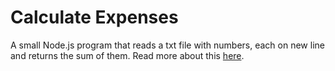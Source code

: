 # Calculate Expenses
A small Node.js program that reads a txt file with numbers, each on new line and returns the sum of them. Read more about this [here](https://mihail-gaberov.eu/how-to-automate-simple-tasks-with-nodejs/).